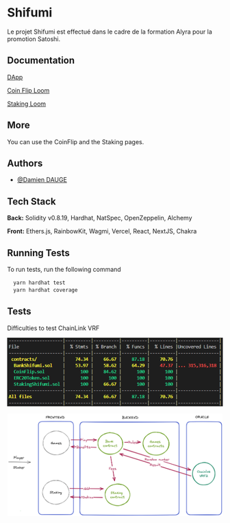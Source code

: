 
# Shifumi

Le projet Shifumi est effectué dans le cadre de la formation Alyra pour la promotion Satoshi. 


## Documentation

[DApp](https://shifumi-h9kh.vercel.app/coinflip)

[Coin Flip Loom](https://www.loom.com/share/cfcf64282cc74a49a91f8da2abdf5529)

[Staking Loom](https://www.loom.com/share/ebaaf2e04597498bbfd8753110e2b4d6)


## More

You can use the CoinFlip and the Staking pages.



## Authors

- [@Damien DAUGE](https://github.com/tuxin/)


## Tech Stack

**Back:** Solidity v0.8.19, Hardhat, NatSpec, OpenZeppelin, Alchemy

**Front:** Ethers.js, RainbowKit, Wagmi, Vercel, React, NextJS, Chakra


## Running Tests

To run tests, run the following command

```bash
  yarn hardhat test
  yarn hardhat coverage
```


## Tests
Difficulties to test ChainLink VRF

![Coverage](https://github.com/tuxin/Shifumi/blob/main/Coverage.PNG?raw=true)

![Schema](https://github.com/tuxin/Shifumi/blob/main/ShifumiSchema.png?raw=true)


